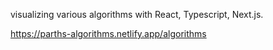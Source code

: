 visualizing various algorithms with React, Typescript, Next.js. 

https://parths-algorithms.netlify.app/algorithms
